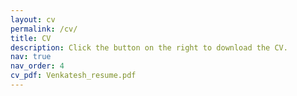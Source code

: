 ```yaml
---
layout: cv
permalink: /cv/
title: CV 
description: Click the button on the right to download the CV.
nav: true
nav_order: 4
cv_pdf: Venkatesh_resume.pdf
---
```

